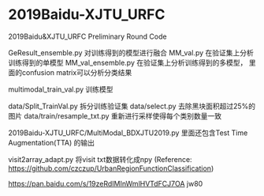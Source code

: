# 2019Baidu-XJTU_URFC
2019Baidu&amp;XJTU_URFC Preliminary Round Code


GeResult_ensemble.py  对训练得到的模型进行融合
MM_val.py             在验证集上分析训练得到的单模型
MM_val_ensemble.py    在验证集上分析训练得到的多模型， 里面的confusion matrix可以分析分类结果

multimodal_train_val.py   训练模型

data/Split_TrainVal.py      拆分训练验证集
data/select.py              去除黑块面积超过25%的图片
data/train/resample_txt.py  重新进行采样使得每个类别数量一致


2019Baidu-XJTU_URFC/MultiModal_BDXJTU2019.py   里面还包含Test Time Augmentation(TTA) 的输出


visit2array_adapt.py  将visit txt数据转化成npy (Reference: https://github.com/czczup/UrbanRegionFunctionClassification)


https://pan.baidu.com/s/19zeRdIMInWmlHVTdFCJ7OA
jw80
